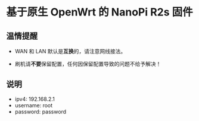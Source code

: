 # 基于原生 OpenWrt 的 NanoPi R2s 固件

## 温情提醒

- WAN 和 LAN 默认是**互换**的，请注意网线接法。


- 刷机请**不要**保留配置，任何因保留配置导致的问题不给予解决！

## 说明

- ipv4: 192.168.2.1
- username: root
- password: password
